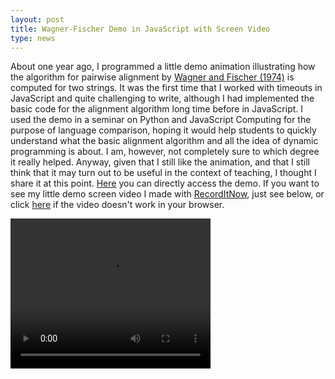 ```yaml
---
layout: post
title: Wagner-Fischer Demo in JavaScript with Screen Video 
type: news
---
```


About one year ago, I programmed a little demo animation illustrating how the algorithm for pairwise alignment by [Wagner and Fischer (1974)](http://bibliography.lingpy.org?key=Wagner1974) is computed for two strings.
It was the first time that I worked with timeouts in JavaScript and quite challenging to write, although I had implemented the basic code for the alignment algorithm long time before in JavaScript. I used the demo in a seminar on Python and JavaScript Computing for the purpose of language comparison, hoping it would help students to quickly understand what the basic alignment algorithm and all the idea of dynamic programming is about. 
I am, however, not completely sure to which degree it really helped. Anyway, given that I still like the animation, and that I still think that it may turn out to be useful in the context of teaching, I thought I share it at this point. [Here](http://lingulist.de/pyjs/demos/wf-demo.html) you can directly access the demo. If you want to see my little demo screen video I made with [RecordItNow](recorditnow.sourceforge.net/), just see below, or click [here](https://figshare.com/articles/Wagner_Fischer_Demo/3158836) if the video doesn't work in your browser.

<video width="320" height="240" controls>
  <source src="https://ndownloader.figshare.com/files/4920304" type="video/mp4">
</video> 
